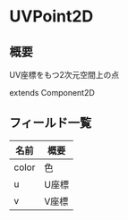 # UVPoint2D

## 概要

UV座標をもつ2次元空間上の点

extends Component2D

## フィールド一覧

| 名前  | 概要  |
| ----- | ----- |
| color | 色    |
| u     | U座標 |
| v     | V座標 |

